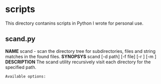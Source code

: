 # scripts
This directory contanins scripts in Python I wrote for personal use.

## scand.py

**NAME**
    scand - scan the directory tree for subdirectories, files and string matches in the found files.
**SYNOPSYS**
    scand [-d path] [-f file] [-r <n>] [-m <string>]
**DESCRIPTION**
    The scand utility recursively visit each directory for the specified path.

    Available options:



